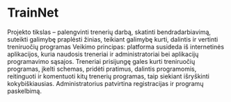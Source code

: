 # TrainNet
Projekto tikslas – palengvinti trenerių darbą, skatinti bendradarbiavimą, suteikti galimybę praplėsti žinias, teikiant galimybę kurti, dalintis ir vertinti treniruočių programas
Veikimo principas: platforma susideda iš internetinės aplikacijos, kuria naudosis treneriai ir administratoriai bei aplikacijų programavimo sąsajos.
Treneriai prisijungę gales kurti treniruočių programas, įkelti schemas, pridėti pratimus, dalintis programomis, reitinguoti ir komentuoti kitų trenerių programas, taip siekiant išryškinti kokybiškiausias. Administratorius patvirtina registracijas ir programų paskelbimą.

